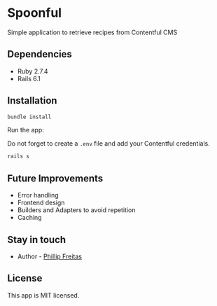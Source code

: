# Spoonful

Simple application to retrieve recipes from Contentful CMS

## Dependencies

- Ruby 2.7.4
- Rails 6.1

## Installation

```ruby
bundle install
```

Run the app:

Do not forget to create a `.env` file and add your Contentful credentials.

```ruby
rails s
```

## Future Improvements

- Error handling
- Frontend design
- Builders and Adapters to avoid repetition
- Caching

## Stay in touch

- Author - [Phillip Freitas](https://www.linkedin.com/in/phillipfreitas/)

## License

This app is MIT licensed.
